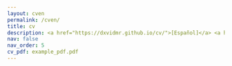 ```yaml
---
layout: cven
permalink: /cven/
title: cv
description: <a href="https://dxvidmr.github.io/cv/">[Español]</a> <a href="https://dxvidmr.github.io/cven/">[English]</a>
nav: false
nav_order: 5
cv_pdf: example_pdf.pdf
---
```

